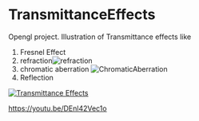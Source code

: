 # TransmittanceEffects
Opengl project. Illustration of Transmittance effects like
1. Fresnel Effect
2. refraction![refraction](https://github.com/chikvi/TransmittanceEffects/blob/master/Refraction.png?raw=true)
3. chromatic aberration ![ChromaticAberration](https://github.com/chikvi/TransmittanceEffects/blob/master/ChromaticAberration.png?raw=true)
4. Reflection

[![Transmittance Effects](https://github.com/chikvi/TransmittanceEffects/blob/master/Reflection.png?raw=true)](https://www.youtube.com/watch?v=DEnl42Vec1o)


https://youtu.be/DEnl42Vec1o



